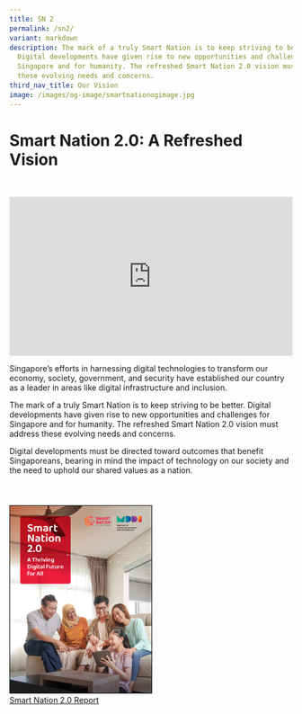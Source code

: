 ```yaml
---
title: SN 2
permalink: /sn2/
variant: markdown
description: The mark of a truly Smart Nation is to keep striving to be better.
  Digital developments have given rise to new opportunities and challenges for
  Singapore and for humanity. The refreshed Smart Nation 2.0 vision must address
  these evolving needs and concerns.
third_nav_title: Our Vision
image: /images/og-image/smartnationogimage.jpg
---
```

# Smart Nation 2.0: A Refreshed Vision

<div style="padding: 30px 0px 0px 0px;"></div>

<div style="max-width: 1280px">
    <div style="height: 0;
            overflow: hidden;
            position: relative;
            padding-bottom: 56.25%;">
        <iframe src="https://www.youtube.com/embed/DJmoy41mWDQ" height="720" width="1280" frameborder="0" title="YouTube video player" allow="accelerometer; autoplay; clipboard-write; encrypted-media; gyroscope; picture-in-picture" style="top: 0;
                left: 0;
                right: 0;
                bottom: 0;
                height: 100%;
                border: none;
                max-width: 100%;
                position: absolute;"></iframe>
    </div>
</div>

Singapore’s efforts in harnessing digital technologies to transform our economy, society, government, and security have established our country as a leader in areas like digital infrastructure and inclusion.

The mark of a truly Smart Nation is to keep striving to be better. Digital developments have given rise to new opportunities and challenges for Singapore and for humanity. The refreshed Smart Nation 2.0 vision must address these evolving needs and concerns.

Digital developments must be directed toward outcomes that benefit Singaporeans, bearing in mind the impact of technology on our society and the need to uphold our shared values as a nation.

<div style="padding: 40px 0px 0px 0px;"></div>

<div style="width:50%"> <a href="https://go.gov.sg/sn2report" target="_blank"><img style="border:1px solid black;" src="/images/abt-smart-nation/sn2_report.png" alt="Smart Nation 2.0 Report">Smart Nation 2.0 Report</a></div>